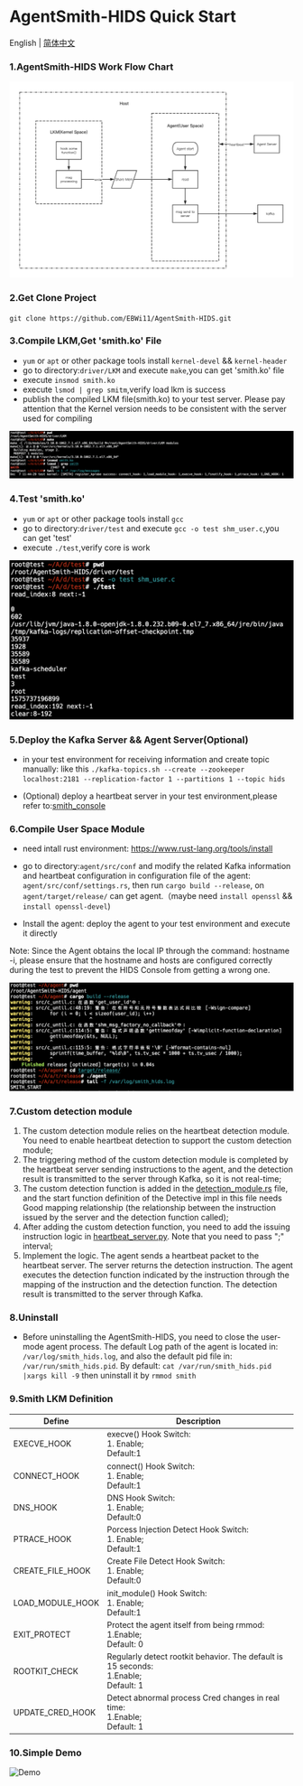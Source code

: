 # AgentSmith-HIDS Quick Start

English | [简体中文](AgentSmith-HIDS-Quick-Start-zh_CN.md)


### 1.AgentSmith-HIDS Work Flow Chart

![simple_flow_chart](simple_flow_chart.png)



### 2.Get Clone Project

`git clone https://github.com/EBWi11/AgentSmith-HIDS.git`



### 3.Compile LKM,Get 'smith.ko' File

* `yum` or `apt` or other package tools install `kernel-devel` && `kernel-header`
* go to directory:`driver/LKM` and execute `make`,you can get 'smith.ko' file
* execute `insmod smith.ko`
* execute `lsmod | grep smitm`,verify load lkm is success
* publish the compiled LKM file(smith.ko) to your test server. Please pay attention that the Kernel version needs to be consistent with the server used for compiling

![quick-start-01](quick-start-01.png)



### 4.Test 'smith.ko'

* `yum` or `apt` or other package tools install `gcc`
* go to directory:`driver/test` and execute `gcc -o test shm_user.c`,you can get 'test'
* execute `./test`,verify core is work

![quick-start-02](quick-start-02.png)



### 5.Deploy the Kafka Server && Agent Server(Optional)

* in your test environment for receiving information and create topic manually:
  like this `./kafka-topics.sh --create --zookeeper localhost:2181 --replication-factor 1 --partitions 1 --topic hids`

* (Optional) deploy a heartbeat server in your test environment,please refer to:[smith_console](https://github.com/EBWi11/AgentSmith-HIDS/tree/master/smith_console)



### 6.Compile User Space Module

* need intall rust environment: https://www.rust-lang.org/tools/install

* go to directory:`agent/src/conf` and modify the related Kafka information and heartbeat configuration in configuration file of the agent: `agent/src/conf/settings.rs`, then run `cargo build --release`, on `agent/target/release/` can get agent.（maybe need `install openssl` && `install openssl-devel`)

* Install the agent: deploy the agent to your test environment and execute it directly

Note: Since the Agent obtains the local IP through the command: hostname -i, please ensure that the hostname and hosts are configured correctly during the test to prevent the HIDS Console from getting a wrong one.

![quick-start-03](quick-start-03.png)



### 7.Custom detection module

1. The custom detection module relies on the heartbeat detection module. You need to enable heartbeat detection to support the custom detection module;
2. The triggering method of the custom detection module is completed by the heartbeat server sending instructions to the agent, and the detection result is transmitted to the server through Kafka, so it is not real-time;
3. The custom detection function is added in the [detection_module.rs](https://github.com/EBWi11/AgentSmith-HIDS/blob/master/agent/src/lib/detection_module.rs) file, and the start function definition of the Detective impl in this file needs Good mapping relationship (the relationship between the instruction issued by the server and the detection function called);
4. After adding the custom detection function, you need to add the issuing instruction logic in [heartbeat_server.py](https://github.com/EBWi11/AgentSmith-HIDS/blob/master/smith_console/heartbeat_server.py). Note that you need to pass ";" interval;
5. Implement the logic. The agent sends a heartbeat packet to the heartbeat server. The server returns the detection instruction. The agent executes the detection function indicated by the instruction through the mapping of the instruction and the detection function. The detection result is transmitted to the server through Kafka.



### 8.Uninstall
* Before uninstalling the AgentSmith-HIDS, you need to close the user-mode agent process. The default Log path of the agent is located in: `/var/log/smith_hids.log`, and also the default pid file in: `/var/run/smith_hids.pid`. By default: `cat /var/run/smith_hids.pid |xargs kill -9` then uninstall it by `rmmod smith`




### 9.Smith LKM Definition

| Define           | Description                                                  |
| ---------------- | ------------------------------------------------------------ |
| EXECVE_HOOK      | execve() Hook Switch:<br />1. Enable;<br />Default:1         |
| CONNECT_HOOK     | connect() Hook Switch:<br />1. Enable;<br />Default:1        |
| DNS_HOOK         | DNS Hook Switch:<br />1. Enable;<br />Default:0              |
| PTRACE_HOOK      | Porcess Injection Detect Hook Switch:<br />1. Enable;<br />Default:1 |
| CREATE_FILE_HOOK | Create File Detect Hook Switch:<br />1. Enable;<br />Default:0 |
| LOAD_MODULE_HOOK | init_module() Hook Switch:<br />1. Enable;<br />Default:1    |
| EXIT_PROTECT     | Protect the agent itself from being rmmod:<br />1.Enable;<br />Default: 0 |
| ROOTKIT_CHECK    | Regularly detect rootkit behavior. The default is 15 seconds:<br />1.Enable;<br />Default: 1 |
| UPDATE_CRED_HOOK | Detect abnormal process Cred changes in real time:<br />1.Enable;<br />Default: 1 |



### 10.Simple Demo

![Demo](demo.gif)

